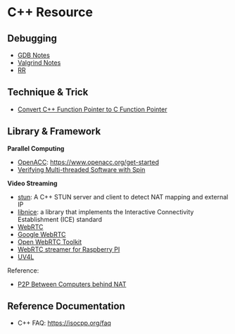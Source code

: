 # C++ Resource

## Debugging

* [GDB Notes](/tech-notes/program/debugging/gdb)
* [Valgrind Notes](/tech-notes/program/debugging/valgrind)
* [RR](https://rr-project.org/)

## Technique & Trick

* [Convert C++ Function Pointer to C Function Pointer](/tech-notes/program/cpp/cpp_func_ptr_to_c_func_ptr)

## Library & Framework

**Parallel Computing**

* [OpenACC](https://www.openacc.org/sites/default/files/inline-files/OpenACC_Programming_Guide_0_0.pdf): https://www.openacc.org/get-started
* [Verifying Multi-threaded Software with Spin](http://spinroot.com/spin/whatispin.html)

**Video Streaming**

* [stun](https://github.com/alhasanmridha/stun): A C++ STUN server and client to detect NAT mapping and external IP
* [libnice](https://libnice.freedesktop.org/): a library that implements the Interactive Connectivity Establishment (ICE) standard
* [WebRTC](https://webrtc.github.io/webrtc-org/native-code/native-apis/)
* [Google WebRTC](https://webrtc.googlesource.com/src/)
* [Open WebRTC Toolkit](https://github.com/open-webrtc-toolkit)
* [WebRTC streamer for Raspberry PI](https://github.com/kclyu/rpi-webrtc-streamer)
* [UV4L](https://www.linux-projects.org/uv4l/)

Reference: 

* [P2P Between Computers behind NAT](https://stackoverflow.com/questions/26267599/make-a-connection-between-two-computers-behind-nat)

## Reference Documentation

* C++ FAQ: https://isocpp.org/faq